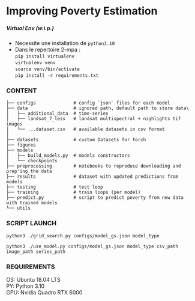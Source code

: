 # Improving Poverty Estimation

##### Virtual Env (w.i.p.)
- Necessite une installation de `python3.10` 
- Dans le repertoire 2-mpa :  
```pip install virtualenv```  
```virtualenv venv```  
```source venv/bin/activate```  
```pip install -r requirements.txt```
### CONTENT

```
├── configs              # config `json` files for each model  
├── data                 # ignored path, default path to store data\
│   ├── additional_data  # time-series
│   ├── landsat_7_less   # landsat multispectral + nighlights tif images
│   └── ...dataset.csv   # available datasets in csv format
│ 
├── datasets             # custom Datasets for torch
├── figures          
├── models                 
│   ├── build_models.py  # models constructors
│   └── checkpoints      
├── preprocessing        # notebooks to reproduce downloading and prep'ing the data
├── results              # dataset with updated predictions from models
├── testing              # test loop
├── training             # train loops (per model)
├── predict.py           # script to predict poverty from new data with trained models
└── utils
```

### SCRIPT LAUNCH

```python3 ./grid_search.py configs/model_gs.json model_type```

```python3 ./use_model.py configs/model_gs.json model_type csv_path image_path series_path```

### REQUIREMENTS
OS: Ubuntu 18.04 LTS  
PY: Python 3.10  
GPU: Nvidia Quadro RTX 6000
